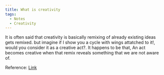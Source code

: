 ```yaml
---
title: What is creativity
tags:
  - Notes
  - Creativity
---
```

It is often said that creativity is basically remixing of already existing ideas gets remixed. but imagine if I show you a cycle with wings attatched to it!, would you consider it as a creative act?. It happens to be that, An act becomes creative when that remix reveals something that we are not aware of.

Reference: [Link](https://www.youtube.com/watch?v=KPlJcD-o-4Q)